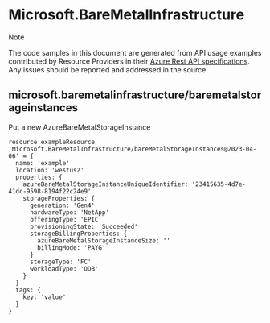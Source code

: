 # Microsoft.BareMetalInfrastructure
  
> [!NOTE]
> The code samples in this document are generated from API usage examples contributed by Resource Providers in their [Azure Rest API specifications](https://github.com/Azure/azure-rest-api-specs). Any issues should be reported and addressed in the source.


## microsoft.baremetalinfrastructure/baremetalstorageinstances

Put a new AzureBareMetalStorageInstance
```bicep
resource exampleResource 'Microsoft.BareMetalInfrastructure/bareMetalStorageInstances@2023-04-06' = {
  name: 'example'
  location: 'westus2'
  properties: {
    azureBareMetalStorageInstanceUniqueIdentifier: '23415635-4d7e-41dc-9598-8194f22c24e9'
    storageProperties: {
      generation: 'Gen4'
      hardwareType: 'NetApp'
      offeringType: 'EPIC'
      provisioningState: 'Succeeded'
      storageBillingProperties: {
        azureBareMetalStorageInstanceSize: ''
        billingMode: 'PAYG'
      }
      storageType: 'FC'
      workloadType: 'ODB'
    }
  }
  tags: {
    key: 'value'
  }
}
```
